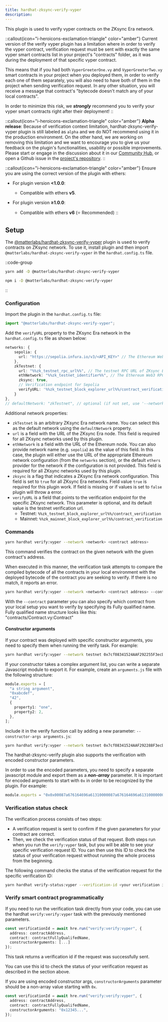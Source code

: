 ```yaml
---
title: hardhat-zksync-verify-vyper
description:
---
```


This plugin is used to verify vyper contracts on the ZKsync Era network.

::callout{icon="i-heroicons-exclamation-triangle" color="amber"}
Current version of the verify vyper plugin has a limitation where in order to verify the vyper contract,
verification request must be sent with exactly the same vyper smart contracts list in your project's "contracts" folder,
as it was during the deployment of that specific vyper contract.

This means that if you had both `VyperGreeterOne.vy` and `VyperGreeterTwo.vy` smart contracts in your project when you deployed them,
in order to verify each one of them separately, you will also need to have both of them in the project when sending verification request.
In any other situation, you will receive a message that contract's "bytecode doesn't match any of your local contracts".

In order to minimize this risk, we **_strongly_** recommend you to verify your vyper smart contracts right after their deployment!
::

::callout{icon="i-heroicons-exclamation-triangle" color="amber"}
**Alpha release**: Because of verification context limitation, hardhat-zksync-verify-vyper plugin is still labeled as `alpha`
and we do NOT recommend using it in the production environment.
On the other hand, we are working on removing this limitation
and we want to encourage you to give us your feedback on the plugin's functionalities, usability or possible improvements.
Please start or engage in the discussion about it
in our [Community Hub](%%zk_git_repo_zksync-developers%%/discussions),
or open a Github issue in the [project's repository](%%zk_git_repo_hardhat-zksync%%/issues).
::

::callout{icon="i-heroicons-exclamation-triangle" color="amber"}
Ensure you are using the correct version of the plugin with ethers:

- For plugin version **<1.0.0**:

  - Compatible with ethers **v5**.

- For plugin version **≥1.0.0**:

  - Compatible with ethers **v6** (⭐ Recommended)
::

## Setup

The [@matterlabs/hardhat-zksync-verify-vyper](https://www.npmjs.com/package/@matterlabs/hardhat-zksync-verify-vyper) plugin
is used to verify contracts on ZKsync network.
To use it, install plugin and then import `@matterlabs/hardhat-zksync-verify-vyper` in the `hardhat.config.ts` file.

::code-group

```bash [yarn]
yarn add -D @matterlabs/hardhat-zksync-verify-vyper
```

```bash [npm]
npm i -D @matterlabs/hardhat-zksync-verify-vyper
```

::

### Configuration

Import the plugin in the `hardhat.config.ts` file:

```javascript
import "@matterlabs/hardhat-zksync-verify-vyper";
```

Add the `verifyURL` property to the ZKsync Era network in the `hardhat.config.ts` file as shown below:

```typescript
networks: {
    sepolia: {
      url: "https://sepolia.infura.io/v3/<API_KEY>" // The Ethereum Web3 RPC URL (optional).
    },
    zkTestnet: {
      url: "%%zk_testnet_rpc_url%%", // The testnet RPC URL of ZKsync Era network.
      ethNetwork: "%%zk_testnet_identifier%%", // The Ethereum Web3 RPC URL, or the identifier of the network (e.g. `mainnet` or `sepolia`)
      zksync: true,
      // Verification endpoint for Sepolia
      verifyURL: '%%zk_testnet_block_explorer_url%%/contract_verification'
    }
},
// defaultNetwork: "zkTestnet", // optional (if not set, use '--network zkTestnet')
```

Additional network properties:

- `zkTestnet` is an arbitrary ZKsync Era network name. You can select this as the default network using the `defaultNetwork` property.
- `url` is a field with the URL of the ZKsync Era node. This field is required for all ZKsync networks used by this plugin.
- `ethNetwork` is a field with the URL of the Ethereum node. You can also provide network name (e.g. `sepolia`) as the value of this field.
In this case, the plugin will either use the URL of the appropriate Ethereum network configuration (from the `networks` section),
or the default `ethers` provider for the network if the configuration is not provided.
This field is required for all ZKsync networks used by this plugin.
- `zksync` is a flag that indicates a ZKsync Era network configuration.
This field is set to `true` for all ZKsync Era networks. Field value `true` is required for this plugin work.
If field is missing or if values is set to `false` plugin will throw a error.
- `verifyURL` is a field that points to the verification endpoint for the specific ZKsync network.
This parameter is optional, and its default value is the testnet verification url.
  - Testnet: `%%zk_testnet_block_explorer_url%%/contract_verification`
  - Mainnet: `%%zk_mainnet_block_explorer_url%%/contract_verification`

### Commands

```sh
yarn hardhat verify:vyper --network <network> <contract address>
```

This command verifies the contract on the given network with the given contract's address.

When executed in this manner, the verification task attempts to compare the compiled bytecode of all the contracts
in your local environment with the deployed bytecode of the contract you are seeking to verify.
If there is no match, it reports an error.

```sh
yarn hardhat verify:vyper --network <network> <contract address> --contract <fully qualified name>
```

With the `--contract` parameter you can also specify which contract from your local setup
you want to verify by specifying its Fully qualified name.
Fully qualified name structure looks like this: "contracts/Contract.vy:Contract"

#### Constructor arguments

If your contract was deployed with specific constructor arguments, you need to specify them when running the verify task. For example:

```sh
yarn hardhat verify:vyper --network testnet 0x7cf08341524AAF292255F3ecD435f8EE1a910AbF "Hi there!"
```

If your constructor takes a complex argument list, you can write a separate Javascript module to export it.
For example, create an `arguments.js` file with the following structure:

```typescript
module.exports = [
  "a string argument",
  "0xabcdef",
  "42",
  {
    property1: "one",
    property2: 2,
  },
];
```

Include it in the verify function call by adding a new parameter: `--constructor-args arguments.js`:

```sh
yarn hardhat verify:vyper --network testnet 0x7cf08341524AAF292288F3ecD435f8EE1a910AbF --constructor-args arguments.js
```

The hardhat-zksync-verify plugin also supports the verification with encoded constructor parameters.

In order to use the encoded parameters, you need to specify a separate javascript module and export them as a **_non-array_** parameter.
It is important for encoded arguments to start with `0x` in order to be recognized by the plugin. For example:

```typescript
module.exports = "0x0x00087a676164696a61310000087a676164696a61310000000000000000000000008537b364a83f5c9a7ead381d3baf9cbb83769bf5";
```

### Verification status check

The verification process consists of two steps:

- A verification request is sent to confirm if the given parameters for your contract are correct.
- Then, we check the verification status of that request.
  Both steps run when you run the `verify:vyper` task, but you will be able to see your specific verification request ID.
  You can then use this ID to check the status of your verification request without running the whole process from the beginning.

The following command checks the status of the verification request for the specific verification ID:

```sh
yarn hardhat verify-status:vyper --verification-id <your verification id>
```

### Verify smart contract programmatically

If you need to run the verification task directly from your code,
you can use the hardhat `verify:verify:vyper` task with the previously mentioned parameters.

```typescript
const verificationId = await hre.run("verify:verify:vyper", {
  address: contractAddress,
  contract: contractFullyQualifedName,
  constructorArguments: [...]
});
```

This task returns a verification id if the request was successfully sent.

You can use this id to check the status of your verification request as described in the section above.

If you are using encoded constructor args, `constructorArguments` parameter should be a non-array value starting with `0x`.

```typescript
const verificationId = await hre.run("verify:verify:vyper", {
  address: contractAddress,
  contract: contractFullyQualifedName,
  constructorArguments: "0x12345...",
});
```
